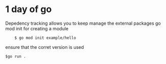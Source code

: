 # 1 day of go

Depedency tracking allows you to keep manage the  external packages 
go mod init for creating a module 

``` 
    $ go mod init example/hello
```
ensure that the corret version is used
``` 
$go run .
```

